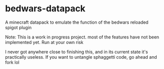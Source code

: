 # bedwars-datapack
A minecraft datapack to emulate the function of the bedwars reloaded spigot plugin

Note: This is a work in progress project. most of the features have not been implemented yet. Run at your own risk

I never got anywhere close to finishing this, and in its current state it's practically useless. If you want to untangle sphaggetti code, go ahead and fork lol
